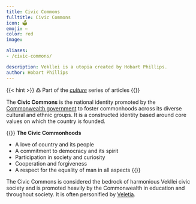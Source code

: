 ```yaml
---
title: Civic Commons
fulltitle: Civic Commons
icon: 🗳️
emoji: ←
color: red
image:

aliases:
- /civic-commons/

description: Vekllei is a utopia created by Hobart Phillips.
author: Hobart Phillips
---
```

{{< hint >}}
߷ Part of the *[culture](/culture/)* series of articles
{{</hint>}}

The **Civic Commons** is the national identity promoted by the [Commonwealth government](/vekllei/#government) to foster commonhoods across its diverse cultural and ethnic groups. It is a constructed identity based around core values on which the country is founded.

{{<hint panel>}}
**The Civic Commonhoods**

* A love of country and its people
* A commitment to democracy and its spirit
* Participation in society and curiosity
* Cooperation and forgiveness
* A respect for the equality of man in all aspects
{{</hint>}}

The Civic Commons is considered the bedrock of harmonious Vekllei civic society and is promoted heavily by the Commonwealth in education and throughout society. It is often personified by [Veletia](/veletia/).